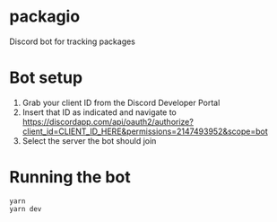 # packagio

Discord bot for tracking packages

# Bot setup

1. Grab your client ID from the Discord Developer Portal
1. Insert that ID as indicated and navigate to https://discordapp.com/api/oauth2/authorize?client_id=CLIENT_ID_HERE&permissions=2147493952&scope=bot
1. Select the server the bot should join

# Running the bot

```
yarn
yarn dev
```

